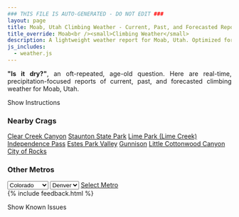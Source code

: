 ```yaml
---
### THIS FILE IS AUTO-GENERATED - DO NOT EDIT ###
layout: page
title: Moab, Utah Climbing Weather - Current, Past, and Forecasted Report
title_override: Moab<br /><small>Climbing Weather</small>
description: A lightweight weather report for Moab, Utah. Optimized for slow internet connections.
js_includes:
  - weather.js
---
```


<section class="measure center lh-copy f5-ns f6 ph2 mv4" style="text-align: justify;">
<strong>"Is it dry?"</strong>, an oft-repeated, age-old question. Here are real-time,
precipitation-focused reports of current, past, and forecasted climbing weather for Moab, Utah.
</section>

<p id="settings-toggle" class="mw5 b center tc hover-light-red black-70 pointer">Show Instructions</p>
<section id="settings" class="overflow-hidden" style="display:none;">
    <div class="mv2 ph2 center">
        <div class="fn f6 tc pv2">
            <p class="measure lh-copy center"><strong>Show/hide hourly forecasts</strong> by clicking the desired day.</p>
            <hr class="mw5 p0 mv2 o-60 b0 bt b--light-red light-red bg-light-red">
            <p class="measure lh-copy center"><strong>Current and Past conditions</strong> are measured by the nearest weather station. <strong>Forecast conditions</strong> are calculated and polled separately.</p>
            <hr class="mw5 p0 mv2 o-60 b0 bt b--light-red light-red bg-light-red">
            <p class="measure lh-copy center"><strong>Having issues?</strong> Try <a id="clear-cache" class="no-underline relative fancy-link light-red hover-light-red" href="#">clearing the local cache</a>.</p>
            <hr class="mw5 p0 mv2 o-60 b0 bt b--light-red light-red bg-light-red">
            <p class="measure lh-copy center">Weather data sourced from <a class="no-underline fancy-link relative light-red" target="_blank" href="https://www.weather.gov/documentation/services-web-api">weather.gov</a>.</p>
        </div>
    </div>
</section>
<section id="weather" data-crag="moab-utah" class="mv4-ns mv3 ph2 center"></section>
<section id="nearby" class="tc lh-copy">
  <h3>Nearby Crags</h3>
<a class="nowrap no-underline fancy-link relative light-red mh3" href="/crags/clear-creek-canyon-colorado-weather.html">Clear Creek Canyon</a>
<a class="nowrap no-underline fancy-link relative light-red mh3" href="/crags/staunton-state-park-colorado-weather.html">Staunton State Park</a>
<a class="nowrap no-underline fancy-link relative light-red mh3" href="/crags/lime-park-lime-creek-colorado-weather.html">Lime Park (Lime Creek)</a>
<a class="nowrap no-underline fancy-link relative light-red mh3" href="/crags/independence-pass-colorado-weather.html">Independence Pass</a>
<a class="nowrap no-underline fancy-link relative light-red mh3" href="/crags/estes-park-valley-colorado-weather.html">Estes Park Valley</a>
<a class="nowrap no-underline fancy-link relative light-red mh3" href="/crags/gunnison-colorado-weather.html">Gunnison</a>
<a class="nowrap no-underline fancy-link relative light-red mh3" href="/crags/little-cottonwood-canyon-utah-weather.html">Little Cottonwood Canyon</a>
<a class="nowrap no-underline fancy-link relative light-red mh3" href="/crags/city-of-rocks-idaho-weather.html">City of Rocks</a>
</section>
<section id="nearby" class="tc lh-copy">
  <h3>Other Metros</h3>
  <select class="ma1 bg-near-white pa2" id="stateSel">
    <option value="Texas">Texas</option>
    <option value="Washington">Washington</option>
    <option value="Colorado" selected>Colorado</option>
    <option value="Tennessee">Tennessee</option>
    <option value="Utah">Utah</option>
    <option value="California">California</option>
  </select>
  <select class="ma1 bg-near-white pa2" id="citySel">
    <option value="Denver" selected>Denver</option>
  </select>
  <a id="selectMetro" class="f6 link dim ph3 pv2 ma1 dib white bg-light-red" href="/crags/denver-colorado-weather.html">Select Metro</a>
  <script>
    var states = [];
    states["Texas"] = "Austin"
    states["Washington"] = "Seattle"
    states["Colorado"] = "Denver"
    states["Tennessee"] = "Nashville"
    states["Utah"] = "Salt Lake City"
    states["California"] = "San Francisco|Los Angeles"
  </script>
</section>
{% include feedback.html %}
<p id="issues-toggle" class="mw5 b center tc hover-light-red black-70 pointer">Show Known Issues</p>
<section id="issues" class="overflow-hidden tc f6">
</section>

<script>
  var weekly_GJT_60_82 = {"updated":"2023-01-20T08:23:46+00:00","units":"us","forecastGenerator":"BaselineForecastGenerator","generatedAt":"2023-01-20T08:34:55+00:00","updateTime":"2023-01-20T08:23:46+00:00","validTimes":"2023-01-20T02:00:00+00:00/P7DT23H","elevation":{"unitCode":"wmoUnit:m","value":1560.8808},"periods":[{"number":1,"name":"Overnight","startTime":"2023-01-20T01:00:00-07:00","endTime":"2023-01-20T06:00:00-07:00","isDaytime":false,"temperature":20,"temperatureUnit":"F","temperatureTrend":null,"windSpeed":"5 mph","windDirection":"ENE","icon":"https://api.weather.gov/icons/land/night/snow,40?size=medium","shortForecast":"Scattered Snow Showers","detailedForecast":"Scattered snow showers. Cloudy, with a low around 20. East northeast wind around 5 mph. Chance of precipitation is 40%. New snow accumulation of less than half an inch possible."},{"number":2,"name":"Friday","startTime":"2023-01-20T06:00:00-07:00","endTime":"2023-01-20T18:00:00-07:00","isDaytime":true,"temperature":32,"temperatureUnit":"F","temperatureTrend":null,"windSpeed":"5 to 10 mph","windDirection":"SE","icon":"https://api.weather.gov/icons/land/day/snow,40/snow,20?size=medium","shortForecast":"Scattered Snow Showers","detailedForecast":"Scattered snow showers before 5pm. Mostly cloudy, with a high near 32. Southeast wind 5 to 10 mph. Chance of precipitation is 40%. New snow accumulation of less than half an inch possible."},{"number":3,"name":"Friday Night","startTime":"2023-01-20T18:00:00-07:00","endTime":"2023-01-21T06:00:00-07:00","isDaytime":false,"temperature":17,"temperatureUnit":"F","temperatureTrend":null,"windSpeed":"5 to 10 mph","windDirection":"NE","icon":"https://api.weather.gov/icons/land/night/sct?size=medium","shortForecast":"Partly Cloudy","detailedForecast":"Partly cloudy, with a low around 17. Northeast wind 5 to 10 mph."},{"number":4,"name":"Saturday","startTime":"2023-01-21T06:00:00-07:00","endTime":"2023-01-21T18:00:00-07:00","isDaytime":true,"temperature":30,"temperatureUnit":"F","temperatureTrend":null,"windSpeed":"5 to 10 mph","windDirection":"N","icon":"https://api.weather.gov/icons/land/day/few?size=medium","shortForecast":"Sunny","detailedForecast":"Sunny, with a high near 30. North wind 5 to 10 mph."},{"number":5,"name":"Saturday Night","startTime":"2023-01-21T18:00:00-07:00","endTime":"2023-01-22T06:00:00-07:00","isDaytime":false,"temperature":17,"temperatureUnit":"F","temperatureTrend":null,"windSpeed":"5 mph","windDirection":"ESE","icon":"https://api.weather.gov/icons/land/night/few?size=medium","shortForecast":"Mostly Clear","detailedForecast":"Mostly clear, with a low around 17. East southeast wind around 5 mph."},{"number":6,"name":"Sunday","startTime":"2023-01-22T06:00:00-07:00","endTime":"2023-01-22T18:00:00-07:00","isDaytime":true,"temperature":30,"temperatureUnit":"F","temperatureTrend":null,"windSpeed":"5 mph","windDirection":"SW","icon":"https://api.weather.gov/icons/land/day/bkn/snow,20?size=medium","shortForecast":"Partly Sunny then Slight Chance Snow Showers","detailedForecast":"A slight chance of snow showers after 5pm. Partly sunny, with a high near 30. Chance of precipitation is 20%. New snow accumulation of less than half an inch possible."},{"number":7,"name":"Sunday Night","startTime":"2023-01-22T18:00:00-07:00","endTime":"2023-01-23T06:00:00-07:00","isDaytime":false,"temperature":16,"temperatureUnit":"F","temperatureTrend":null,"windSpeed":"5 to 10 mph","windDirection":"NW","icon":"https://api.weather.gov/icons/land/night/snow,20/bkn?size=medium","shortForecast":"Slight Chance Snow Showers then Mostly Cloudy","detailedForecast":"A slight chance of snow showers before 11pm. Mostly cloudy, with a low around 16. Chance of precipitation is 20%. New snow accumulation of less than one inch possible."},{"number":8,"name":"Monday","startTime":"2023-01-23T06:00:00-07:00","endTime":"2023-01-23T18:00:00-07:00","isDaytime":true,"temperature":28,"temperatureUnit":"F","temperatureTrend":null,"windSpeed":"10 to 15 mph","windDirection":"NNE","icon":"https://api.weather.gov/icons/land/day/bkn?size=medium","shortForecast":"Partly Sunny","detailedForecast":"Partly sunny, with a high near 28."},{"number":9,"name":"Monday Night","startTime":"2023-01-23T18:00:00-07:00","endTime":"2023-01-24T06:00:00-07:00","isDaytime":false,"temperature":12,"temperatureUnit":"F","temperatureTrend":null,"windSpeed":"5 to 10 mph","windDirection":"ENE","icon":"https://api.weather.gov/icons/land/night/few?size=medium","shortForecast":"Mostly Clear","detailedForecast":"Mostly clear, with a low around 12."},{"number":10,"name":"Tuesday","startTime":"2023-01-24T06:00:00-07:00","endTime":"2023-01-24T18:00:00-07:00","isDaytime":true,"temperature":26,"temperatureUnit":"F","temperatureTrend":null,"windSpeed":"5 mph","windDirection":"WNW","icon":"https://api.weather.gov/icons/land/day/sct?size=medium","shortForecast":"Mostly Sunny","detailedForecast":"Mostly sunny, with a high near 26."},{"number":11,"name":"Tuesday Night","startTime":"2023-01-24T18:00:00-07:00","endTime":"2023-01-25T06:00:00-07:00","isDaytime":false,"temperature":14,"temperatureUnit":"F","temperatureTrend":null,"windSpeed":"5 mph","windDirection":"E","icon":"https://api.weather.gov/icons/land/night/sct?size=medium","shortForecast":"Partly Cloudy","detailedForecast":"Partly cloudy, with a low around 14."},{"number":12,"name":"Wednesday","startTime":"2023-01-25T06:00:00-07:00","endTime":"2023-01-25T18:00:00-07:00","isDaytime":true,"temperature":27,"temperatureUnit":"F","temperatureTrend":null,"windSpeed":"5 mph","windDirection":"N","icon":"https://api.weather.gov/icons/land/day/sct?size=medium","shortForecast":"Mostly Sunny","detailedForecast":"Mostly sunny, with a high near 27."},{"number":13,"name":"Wednesday Night","startTime":"2023-01-25T18:00:00-07:00","endTime":"2023-01-26T06:00:00-07:00","isDaytime":false,"temperature":14,"temperatureUnit":"F","temperatureTrend":null,"windSpeed":"5 mph","windDirection":"ENE","icon":"https://api.weather.gov/icons/land/night/sct?size=medium","shortForecast":"Partly Cloudy","detailedForecast":"Partly cloudy, with a low around 14."},{"number":14,"name":"Thursday","startTime":"2023-01-26T06:00:00-07:00","endTime":"2023-01-26T18:00:00-07:00","isDaytime":true,"temperature":28,"temperatureUnit":"F","temperatureTrend":null,"windSpeed":"5 mph","windDirection":"N","icon":"https://api.weather.gov/icons/land/day/few?size=medium","shortForecast":"Sunny","detailedForecast":"Sunny, with a high near 28."}]}
  var hourly_GJT_60_82 = {"@context":["https://geojson.org/geojson-ld/geojson-context.jsonld",{"@version":"1.1","wx":"https://api.weather.gov/ontology#","geo":"http://www.opengis.net/ont/geosparql#","unit":"http://codes.wmo.int/common/unit/","@vocab":"https://api.weather.gov/ontology#"}],"type":"Feature","geometry":{"type":"Polygon","coordinates":[[[-109.4804235,38.5800787],[-109.4774012,38.5580367],[-109.4492348,38.560395400000004],[-109.4522513,38.582437600000006],[-109.4804235,38.5800787]]]},"properties":{"updated":"2023-01-20T08:23:46+00:00","units":"us","forecastGenerator":"HourlyForecastGenerator","generatedAt":"2023-01-20T08:34:56+00:00","updateTime":"2023-01-20T08:23:46+00:00","validTimes":"2023-01-20T02:00:00+00:00/P7DT23H","elevation":{"unitCode":"wmoUnit:m","value":1560.8808},"periods":[{"number":1,"name":"","startTime":"2023-01-20T01:00:00-07:00","endTime":"2023-01-20T02:00:00-07:00","isDaytime":false,"temperature":21,"temperatureUnit":"F","temperatureTrend":null,"windSpeed":"5 mph","windDirection":"ENE","icon":"https://api.weather.gov/icons/land/night/snow,20?size=small","shortForecast":"Isolated Snow Showers","detailedForecast":""},{"number":2,"name":"","startTime":"2023-01-20T02:00:00-07:00","endTime":"2023-01-20T03:00:00-07:00","isDaytime":false,"temperature":22,"temperatureUnit":"F","temperatureTrend":null,"windSpeed":"5 mph","windDirection":"E","icon":"https://api.weather.gov/icons/land/night/snow,20?size=small","shortForecast":"Isolated Snow Showers","detailedForecast":""},{"number":3,"name":"","startTime":"2023-01-20T03:00:00-07:00","endTime":"2023-01-20T04:00:00-07:00","isDaytime":false,"temperature":23,"temperatureUnit":"F","temperatureTrend":null,"windSpeed":"5 mph","windDirection":"E","icon":"https://api.weather.gov/icons/land/night/snow,30?size=small","shortForecast":"Scattered Snow Showers","detailedForecast":""},{"number":4,"name":"","startTime":"2023-01-20T04:00:00-07:00","endTime":"2023-01-20T05:00:00-07:00","isDaytime":false,"temperature":23,"temperatureUnit":"F","temperatureTrend":null,"windSpeed":"5 mph","windDirection":"ENE","icon":"https://api.weather.gov/icons/land/night/snow,30?size=small","shortForecast":"Scattered Snow Showers","detailedForecast":""},{"number":5,"name":"","startTime":"2023-01-20T05:00:00-07:00","endTime":"2023-01-20T06:00:00-07:00","isDaytime":false,"temperature":22,"temperatureUnit":"F","temperatureTrend":null,"windSpeed":"5 mph","windDirection":"ENE","icon":"https://api.weather.gov/icons/land/night/snow,40?size=small","shortForecast":"Scattered Snow Showers","detailedForecast":""},{"number":6,"name":"","startTime":"2023-01-20T06:00:00-07:00","endTime":"2023-01-20T07:00:00-07:00","isDaytime":true,"temperature":22,"temperatureUnit":"F","temperatureTrend":null,"windSpeed":"5 mph","windDirection":"ENE","icon":"https://api.weather.gov/icons/land/day/snow,40?size=small","shortForecast":"Scattered Snow Showers","detailedForecast":""},{"number":7,"name":"","startTime":"2023-01-20T07:00:00-07:00","endTime":"2023-01-20T08:00:00-07:00","isDaytime":true,"temperature":22,"temperatureUnit":"F","temperatureTrend":null,"windSpeed":"5 mph","windDirection":"ENE","icon":"https://api.weather.gov/icons/land/day/snow,40?size=small","shortForecast":"Scattered Snow Showers","detailedForecast":""},{"number":8,"name":"","startTime":"2023-01-20T08:00:00-07:00","endTime":"2023-01-20T09:00:00-07:00","isDaytime":true,"temperature":22,"temperatureUnit":"F","temperatureTrend":null,"windSpeed":"10 mph","windDirection":"NE","icon":"https://api.weather.gov/icons/land/day/snow?size=small","shortForecast":"Scattered Snow Showers","detailedForecast":""},{"number":9,"name":"","startTime":"2023-01-20T09:00:00-07:00","endTime":"2023-01-20T10:00:00-07:00","isDaytime":true,"temperature":24,"temperatureUnit":"F","temperatureTrend":null,"windSpeed":"10 mph","windDirection":"E","icon":"https://api.weather.gov/icons/land/day/snow?size=small","shortForecast":"Scattered Snow Showers","detailedForecast":""},{"number":10,"name":"","startTime":"2023-01-20T10:00:00-07:00","endTime":"2023-01-20T11:00:00-07:00","isDaytime":true,"temperature":25,"temperatureUnit":"F","temperatureTrend":null,"windSpeed":"5 mph","windDirection":"SE","icon":"https://api.weather.gov/icons/land/day/snow?size=small","shortForecast":"Isolated Snow Showers","detailedForecast":""},{"number":11,"name":"","startTime":"2023-01-20T11:00:00-07:00","endTime":"2023-01-20T12:00:00-07:00","isDaytime":true,"temperature":27,"temperatureUnit":"F","temperatureTrend":null,"windSpeed":"5 mph","windDirection":"S","icon":"https://api.weather.gov/icons/land/day/snow?size=small","shortForecast":"Isolated Snow Showers","detailedForecast":""},{"number":12,"name":"","startTime":"2023-01-20T12:00:00-07:00","endTime":"2023-01-20T13:00:00-07:00","isDaytime":true,"temperature":27,"temperatureUnit":"F","temperatureTrend":null,"windSpeed":"10 mph","windDirection":"S","icon":"https://api.weather.gov/icons/land/day/snow?size=small","shortForecast":"Isolated Snow Showers","detailedForecast":""},{"number":13,"name":"","startTime":"2023-01-20T13:00:00-07:00","endTime":"2023-01-20T14:00:00-07:00","isDaytime":true,"temperature":29,"temperatureUnit":"F","temperatureTrend":null,"windSpeed":"10 mph","windDirection":"SSE","icon":"https://api.weather.gov/icons/land/day/snow?size=small","shortForecast":"Isolated Snow Showers","detailedForecast":""},{"number":14,"name":"","startTime":"2023-01-20T14:00:00-07:00","endTime":"2023-01-20T15:00:00-07:00","isDaytime":true,"temperature":31,"temperatureUnit":"F","temperatureTrend":null,"windSpeed":"10 mph","windDirection":"SSE","icon":"https://api.weather.gov/icons/land/day/snow?size=small","shortForecast":"Isolated Snow Showers","detailedForecast":""},{"number":15,"name":"","startTime":"2023-01-20T15:00:00-07:00","endTime":"2023-01-20T16:00:00-07:00","isDaytime":true,"temperature":32,"temperatureUnit":"F","temperatureTrend":null,"windSpeed":"10 mph","windDirection":"S","icon":"https://api.weather.gov/icons/land/day/snow?size=small","shortForecast":"Isolated Snow Showers","detailedForecast":""},{"number":16,"name":"","startTime":"2023-01-20T16:00:00-07:00","endTime":"2023-01-20T17:00:00-07:00","isDaytime":true,"temperature":32,"temperatureUnit":"F","temperatureTrend":null,"windSpeed":"10 mph","windDirection":"S","icon":"https://api.weather.gov/icons/land/day/snow?size=small","shortForecast":"Isolated Snow Showers","detailedForecast":""},{"number":17,"name":"","startTime":"2023-01-20T17:00:00-07:00","endTime":"2023-01-20T18:00:00-07:00","isDaytime":true,"temperature":30,"temperatureUnit":"F","temperatureTrend":null,"windSpeed":"10 mph","windDirection":"ESE","icon":"https://api.weather.gov/icons/land/day/bkn?size=small","shortForecast":"Partly Sunny","detailedForecast":""},{"number":18,"name":"","startTime":"2023-01-20T18:00:00-07:00","endTime":"2023-01-20T19:00:00-07:00","isDaytime":false,"temperature":28,"temperatureUnit":"F","temperatureTrend":null,"windSpeed":"10 mph","windDirection":"ESE","icon":"https://api.weather.gov/icons/land/night/bkn?size=small","shortForecast":"Mostly Cloudy","detailedForecast":""},{"number":19,"name":"","startTime":"2023-01-20T19:00:00-07:00","endTime":"2023-01-20T20:00:00-07:00","isDaytime":false,"temperature":27,"temperatureUnit":"F","temperatureTrend":null,"windSpeed":"10 mph","windDirection":"ENE","icon":"https://api.weather.gov/icons/land/night/bkn?size=small","shortForecast":"Mostly Cloudy","detailedForecast":""},{"number":20,"name":"","startTime":"2023-01-20T20:00:00-07:00","endTime":"2023-01-20T21:00:00-07:00","isDaytime":false,"temperature":26,"temperatureUnit":"F","temperatureTrend":null,"windSpeed":"10 mph","windDirection":"NE","icon":"https://api.weather.gov/icons/land/night/bkn?size=small","shortForecast":"Mostly Cloudy","detailedForecast":""},{"number":21,"name":"","startTime":"2023-01-20T21:00:00-07:00","endTime":"2023-01-20T22:00:00-07:00","isDaytime":false,"temperature":24,"temperatureUnit":"F","temperatureTrend":null,"windSpeed":"10 mph","windDirection":"NE","icon":"https://api.weather.gov/icons/land/night/bkn?size=small","shortForecast":"Mostly Cloudy","detailedForecast":""},{"number":22,"name":"","startTime":"2023-01-20T22:00:00-07:00","endTime":"2023-01-20T23:00:00-07:00","isDaytime":false,"temperature":23,"temperatureUnit":"F","temperatureTrend":null,"windSpeed":"5 mph","windDirection":"NE","icon":"https://api.weather.gov/icons/land/night/bkn?size=small","shortForecast":"Mostly Cloudy","detailedForecast":""},{"number":23,"name":"","startTime":"2023-01-20T23:00:00-07:00","endTime":"2023-01-21T00:00:00-07:00","isDaytime":false,"temperature":23,"temperatureUnit":"F","temperatureTrend":null,"windSpeed":"5 mph","windDirection":"NNE","icon":"https://api.weather.gov/icons/land/night/sct?size=small","shortForecast":"Partly Cloudy","detailedForecast":""},{"number":24,"name":"","startTime":"2023-01-21T00:00:00-07:00","endTime":"2023-01-21T01:00:00-07:00","isDaytime":false,"temperature":22,"temperatureUnit":"F","temperatureTrend":null,"windSpeed":"5 mph","windDirection":"NNE","icon":"https://api.weather.gov/icons/land/night/sct?size=small","shortForecast":"Partly Cloudy","detailedForecast":""},{"number":25,"name":"","startTime":"2023-01-21T01:00:00-07:00","endTime":"2023-01-21T02:00:00-07:00","isDaytime":false,"temperature":22,"temperatureUnit":"F","temperatureTrend":null,"windSpeed":"5 mph","windDirection":"NE","icon":"https://api.weather.gov/icons/land/night/sct?size=small","shortForecast":"Partly Cloudy","detailedForecast":""},{"number":26,"name":"","startTime":"2023-01-21T02:00:00-07:00","endTime":"2023-01-21T03:00:00-07:00","isDaytime":false,"temperature":21,"temperatureUnit":"F","temperatureTrend":null,"windSpeed":"5 mph","windDirection":"NNE","icon":"https://api.weather.gov/icons/land/night/sct?size=small","shortForecast":"Partly Cloudy","detailedForecast":""},{"number":27,"name":"","startTime":"2023-01-21T03:00:00-07:00","endTime":"2023-01-21T04:00:00-07:00","isDaytime":false,"temperature":21,"temperatureUnit":"F","temperatureTrend":null,"windSpeed":"5 mph","windDirection":"NE","icon":"https://api.weather.gov/icons/land/night/few?size=small","shortForecast":"Mostly Clear","detailedForecast":""},{"number":28,"name":"","startTime":"2023-01-21T04:00:00-07:00","endTime":"2023-01-21T05:00:00-07:00","isDaytime":false,"temperature":19,"temperatureUnit":"F","temperatureTrend":null,"windSpeed":"5 mph","windDirection":"ESE","icon":"https://api.weather.gov/icons/land/night/few?size=small","shortForecast":"Mostly Clear","detailedForecast":""},{"number":29,"name":"","startTime":"2023-01-21T05:00:00-07:00","endTime":"2023-01-21T06:00:00-07:00","isDaytime":false,"temperature":18,"temperatureUnit":"F","temperatureTrend":null,"windSpeed":"5 mph","windDirection":"NE","icon":"https://api.weather.gov/icons/land/night/few?size=small","shortForecast":"Mostly Clear","detailedForecast":""},{"number":30,"name":"","startTime":"2023-01-21T06:00:00-07:00","endTime":"2023-01-21T07:00:00-07:00","isDaytime":true,"temperature":18,"temperatureUnit":"F","temperatureTrend":null,"windSpeed":"10 mph","windDirection":"NE","icon":"https://api.weather.gov/icons/land/day/few?size=small","shortForecast":"Sunny","detailedForecast":""},{"number":31,"name":"","startTime":"2023-01-21T07:00:00-07:00","endTime":"2023-01-21T08:00:00-07:00","isDaytime":true,"temperature":18,"temperatureUnit":"F","temperatureTrend":null,"windSpeed":"5 mph","windDirection":"ENE","icon":"https://api.weather.gov/icons/land/day/few?size=small","shortForecast":"Sunny","detailedForecast":""},{"number":32,"name":"","startTime":"2023-01-21T08:00:00-07:00","endTime":"2023-01-21T09:00:00-07:00","isDaytime":true,"temperature":17,"temperatureUnit":"F","temperatureTrend":null,"windSpeed":"5 mph","windDirection":"ENE","icon":"https://api.weather.gov/icons/land/day/sct?size=small","shortForecast":"Mostly Sunny","detailedForecast":""},{"number":33,"name":"","startTime":"2023-01-21T09:00:00-07:00","endTime":"2023-01-21T10:00:00-07:00","isDaytime":true,"temperature":21,"temperatureUnit":"F","temperatureTrend":null,"windSpeed":"5 mph","windDirection":"NE","icon":"https://api.weather.gov/icons/land/day/few?size=small","shortForecast":"Sunny","detailedForecast":""},{"number":34,"name":"","startTime":"2023-01-21T10:00:00-07:00","endTime":"2023-01-21T11:00:00-07:00","isDaytime":true,"temperature":24,"temperatureUnit":"F","temperatureTrend":null,"windSpeed":"10 mph","windDirection":"N","icon":"https://api.weather.gov/icons/land/day/few?size=small","shortForecast":"Sunny","detailedForecast":""},{"number":35,"name":"","startTime":"2023-01-21T11:00:00-07:00","endTime":"2023-01-21T12:00:00-07:00","isDaytime":true,"temperature":25,"temperatureUnit":"F","temperatureTrend":null,"windSpeed":"10 mph","windDirection":"W","icon":"https://api.weather.gov/icons/land/day/few?size=small","shortForecast":"Sunny","detailedForecast":""},{"number":36,"name":"","startTime":"2023-01-21T12:00:00-07:00","endTime":"2023-01-21T13:00:00-07:00","isDaytime":true,"temperature":26,"temperatureUnit":"F","temperatureTrend":null,"windSpeed":"10 mph","windDirection":"W","icon":"https://api.weather.gov/icons/land/day/few?size=small","shortForecast":"Sunny","detailedForecast":""},{"number":37,"name":"","startTime":"2023-01-21T13:00:00-07:00","endTime":"2023-01-21T14:00:00-07:00","isDaytime":true,"temperature":28,"temperatureUnit":"F","temperatureTrend":null,"windSpeed":"10 mph","windDirection":"W","icon":"https://api.weather.gov/icons/land/day/few?size=small","shortForecast":"Sunny","detailedForecast":""},{"number":38,"name":"","startTime":"2023-01-21T14:00:00-07:00","endTime":"2023-01-21T15:00:00-07:00","isDaytime":true,"temperature":30,"temperatureUnit":"F","temperatureTrend":null,"windSpeed":"10 mph","windDirection":"W","icon":"https://api.weather.gov/icons/land/day/few?size=small","shortForecast":"Sunny","detailedForecast":""},{"number":39,"name":"","startTime":"2023-01-21T15:00:00-07:00","endTime":"2023-01-21T16:00:00-07:00","isDaytime":true,"temperature":30,"temperatureUnit":"F","temperatureTrend":null,"windSpeed":"10 mph","windDirection":"W","icon":"https://api.weather.gov/icons/land/day/few?size=small","shortForecast":"Sunny","detailedForecast":""},{"number":40,"name":"","startTime":"2023-01-21T16:00:00-07:00","endTime":"2023-01-21T17:00:00-07:00","isDaytime":true,"temperature":29,"temperatureUnit":"F","temperatureTrend":null,"windSpeed":"10 mph","windDirection":"W","icon":"https://api.weather.gov/icons/land/day/few?size=small","shortForecast":"Sunny","detailedForecast":""},{"number":41,"name":"","startTime":"2023-01-21T17:00:00-07:00","endTime":"2023-01-21T18:00:00-07:00","isDaytime":true,"temperature":27,"temperatureUnit":"F","temperatureTrend":null,"windSpeed":"5 mph","windDirection":"W","icon":"https://api.weather.gov/icons/land/day/few?size=small","shortForecast":"Sunny","detailedForecast":""},{"number":42,"name":"","startTime":"2023-01-21T18:00:00-07:00","endTime":"2023-01-21T19:00:00-07:00","isDaytime":false,"temperature":26,"temperatureUnit":"F","temperatureTrend":null,"windSpeed":"5 mph","windDirection":"N","icon":"https://api.weather.gov/icons/land/night/few?size=small","shortForecast":"Mostly Clear","detailedForecast":""},{"number":43,"name":"","startTime":"2023-01-21T19:00:00-07:00","endTime":"2023-01-21T20:00:00-07:00","isDaytime":false,"temperature":25,"temperatureUnit":"F","temperatureTrend":null,"windSpeed":"5 mph","windDirection":"E","icon":"https://api.weather.gov/icons/land/night/few?size=small","shortForecast":"Mostly Clear","detailedForecast":""},{"number":44,"name":"","startTime":"2023-01-21T20:00:00-07:00","endTime":"2023-01-21T21:00:00-07:00","isDaytime":false,"temperature":23,"temperatureUnit":"F","temperatureTrend":null,"windSpeed":"5 mph","windDirection":"SE","icon":"https://api.weather.gov/icons/land/night/few?size=small","shortForecast":"Mostly Clear","detailedForecast":""},{"number":45,"name":"","startTime":"2023-01-21T21:00:00-07:00","endTime":"2023-01-21T22:00:00-07:00","isDaytime":false,"temperature":22,"temperatureUnit":"F","temperatureTrend":null,"windSpeed":"5 mph","windDirection":"SE","icon":"https://api.weather.gov/icons/land/night/few?size=small","shortForecast":"Mostly Clear","detailedForecast":""},{"number":46,"name":"","startTime":"2023-01-21T22:00:00-07:00","endTime":"2023-01-21T23:00:00-07:00","isDaytime":false,"temperature":22,"temperatureUnit":"F","temperatureTrend":null,"windSpeed":"5 mph","windDirection":"SE","icon":"https://api.weather.gov/icons/land/night/skc?size=small","shortForecast":"Clear","detailedForecast":""},{"number":47,"name":"","startTime":"2023-01-21T23:00:00-07:00","endTime":"2023-01-22T00:00:00-07:00","isDaytime":false,"temperature":21,"temperatureUnit":"F","temperatureTrend":null,"windSpeed":"5 mph","windDirection":"SE","icon":"https://api.weather.gov/icons/land/night/skc?size=small","shortForecast":"Clear","detailedForecast":""},{"number":48,"name":"","startTime":"2023-01-22T00:00:00-07:00","endTime":"2023-01-22T01:00:00-07:00","isDaytime":false,"temperature":21,"temperatureUnit":"F","temperatureTrend":null,"windSpeed":"5 mph","windDirection":"SE","icon":"https://api.weather.gov/icons/land/night/few?size=small","shortForecast":"Mostly Clear","detailedForecast":""},{"number":49,"name":"","startTime":"2023-01-22T01:00:00-07:00","endTime":"2023-01-22T02:00:00-07:00","isDaytime":false,"temperature":20,"temperatureUnit":"F","temperatureTrend":null,"windSpeed":"5 mph","windDirection":"SE","icon":"https://api.weather.gov/icons/land/night/few?size=small","shortForecast":"Mostly Clear","detailedForecast":""},{"number":50,"name":"","startTime":"2023-01-22T02:00:00-07:00","endTime":"2023-01-22T03:00:00-07:00","isDaytime":false,"temperature":20,"temperatureUnit":"F","temperatureTrend":null,"windSpeed":"5 mph","windDirection":"SE","icon":"https://api.weather.gov/icons/land/night/few?size=small","shortForecast":"Mostly Clear","detailedForecast":""},{"number":51,"name":"","startTime":"2023-01-22T03:00:00-07:00","endTime":"2023-01-22T04:00:00-07:00","isDaytime":false,"temperature":20,"temperatureUnit":"F","temperatureTrend":null,"windSpeed":"5 mph","windDirection":"SE","icon":"https://api.weather.gov/icons/land/night/few?size=small","shortForecast":"Mostly Clear","detailedForecast":""},{"number":52,"name":"","startTime":"2023-01-22T04:00:00-07:00","endTime":"2023-01-22T05:00:00-07:00","isDaytime":false,"temperature":19,"temperatureUnit":"F","temperatureTrend":null,"windSpeed":"5 mph","windDirection":"SE","icon":"https://api.weather.gov/icons/land/night/sct?size=small","shortForecast":"Partly Cloudy","detailedForecast":""},{"number":53,"name":"","startTime":"2023-01-22T05:00:00-07:00","endTime":"2023-01-22T06:00:00-07:00","isDaytime":false,"temperature":19,"temperatureUnit":"F","temperatureTrend":null,"windSpeed":"5 mph","windDirection":"SE","icon":"https://api.weather.gov/icons/land/night/sct?size=small","shortForecast":"Partly Cloudy","detailedForecast":""},{"number":54,"name":"","startTime":"2023-01-22T06:00:00-07:00","endTime":"2023-01-22T07:00:00-07:00","isDaytime":true,"temperature":18,"temperatureUnit":"F","temperatureTrend":null,"windSpeed":"5 mph","windDirection":"SE","icon":"https://api.weather.gov/icons/land/day/sct?size=small","shortForecast":"Mostly Sunny","detailedForecast":""},{"number":55,"name":"","startTime":"2023-01-22T07:00:00-07:00","endTime":"2023-01-22T08:00:00-07:00","isDaytime":true,"temperature":17,"temperatureUnit":"F","temperatureTrend":null,"windSpeed":"5 mph","windDirection":"SE","icon":"https://api.weather.gov/icons/land/day/bkn?size=small","shortForecast":"Partly Sunny","detailedForecast":""},{"number":56,"name":"","startTime":"2023-01-22T08:00:00-07:00","endTime":"2023-01-22T09:00:00-07:00","isDaytime":true,"temperature":18,"temperatureUnit":"F","temperatureTrend":null,"windSpeed":"5 mph","windDirection":"SE","icon":"https://api.weather.gov/icons/land/day/bkn?size=small","shortForecast":"Mostly Cloudy","detailedForecast":""},{"number":57,"name":"","startTime":"2023-01-22T09:00:00-07:00","endTime":"2023-01-22T10:00:00-07:00","isDaytime":true,"temperature":19,"temperatureUnit":"F","temperatureTrend":null,"windSpeed":"5 mph","windDirection":"S","icon":"https://api.weather.gov/icons/land/day/bkn?size=small","shortForecast":"Partly Sunny","detailedForecast":""},{"number":58,"name":"","startTime":"2023-01-22T10:00:00-07:00","endTime":"2023-01-22T11:00:00-07:00","isDaytime":true,"temperature":22,"temperatureUnit":"F","temperatureTrend":null,"windSpeed":"5 mph","windDirection":"SW","icon":"https://api.weather.gov/icons/land/day/bkn?size=small","shortForecast":"Partly Sunny","detailedForecast":""},{"number":59,"name":"","startTime":"2023-01-22T11:00:00-07:00","endTime":"2023-01-22T12:00:00-07:00","isDaytime":true,"temperature":25,"temperatureUnit":"F","temperatureTrend":null,"windSpeed":"5 mph","windDirection":"WSW","icon":"https://api.weather.gov/icons/land/day/bkn?size=small","shortForecast":"Partly Sunny","detailedForecast":""},{"number":60,"name":"","startTime":"2023-01-22T12:00:00-07:00","endTime":"2023-01-22T13:00:00-07:00","isDaytime":true,"temperature":27,"temperatureUnit":"F","temperatureTrend":null,"windSpeed":"5 mph","windDirection":"WSW","icon":"https://api.weather.gov/icons/land/day/bkn?size=small","shortForecast":"Partly Sunny","detailedForecast":""},{"number":61,"name":"","startTime":"2023-01-22T13:00:00-07:00","endTime":"2023-01-22T14:00:00-07:00","isDaytime":true,"temperature":29,"temperatureUnit":"F","temperatureTrend":null,"windSpeed":"5 mph","windDirection":"WSW","icon":"https://api.weather.gov/icons/land/day/bkn?size=small","shortForecast":"Partly Sunny","detailedForecast":""},{"number":62,"name":"","startTime":"2023-01-22T14:00:00-07:00","endTime":"2023-01-22T15:00:00-07:00","isDaytime":true,"temperature":30,"temperatureUnit":"F","temperatureTrend":null,"windSpeed":"5 mph","windDirection":"WSW","icon":"https://api.weather.gov/icons/land/day/bkn?size=small","shortForecast":"Partly Sunny","detailedForecast":""},{"number":63,"name":"","startTime":"2023-01-22T15:00:00-07:00","endTime":"2023-01-22T16:00:00-07:00","isDaytime":true,"temperature":30,"temperatureUnit":"F","temperatureTrend":null,"windSpeed":"5 mph","windDirection":"W","icon":"https://api.weather.gov/icons/land/day/bkn?size=small","shortForecast":"Partly Sunny","detailedForecast":""},{"number":64,"name":"","startTime":"2023-01-22T16:00:00-07:00","endTime":"2023-01-22T17:00:00-07:00","isDaytime":true,"temperature":30,"temperatureUnit":"F","temperatureTrend":null,"windSpeed":"5 mph","windDirection":"W","icon":"https://api.weather.gov/icons/land/day/bkn?size=small","shortForecast":"Partly Sunny","detailedForecast":""},{"number":65,"name":"","startTime":"2023-01-22T17:00:00-07:00","endTime":"2023-01-22T18:00:00-07:00","isDaytime":true,"temperature":28,"temperatureUnit":"F","temperatureTrend":null,"windSpeed":"5 mph","windDirection":"W","icon":"https://api.weather.gov/icons/land/day/snow?size=small","shortForecast":"Slight Chance Snow Showers","detailedForecast":""},{"number":66,"name":"","startTime":"2023-01-22T18:00:00-07:00","endTime":"2023-01-22T19:00:00-07:00","isDaytime":false,"temperature":27,"temperatureUnit":"F","temperatureTrend":null,"windSpeed":"5 mph","windDirection":"WNW","icon":"https://api.weather.gov/icons/land/night/snow?size=small","shortForecast":"Slight Chance Snow Showers","detailedForecast":""},{"number":67,"name":"","startTime":"2023-01-22T19:00:00-07:00","endTime":"2023-01-22T20:00:00-07:00","isDaytime":false,"temperature":26,"temperatureUnit":"F","temperatureTrend":null,"windSpeed":"10 mph","windDirection":"WNW","icon":"https://api.weather.gov/icons/land/night/snow?size=small","shortForecast":"Slight Chance Snow Showers","detailedForecast":""},{"number":68,"name":"","startTime":"2023-01-22T20:00:00-07:00","endTime":"2023-01-22T21:00:00-07:00","isDaytime":false,"temperature":24,"temperatureUnit":"F","temperatureTrend":null,"windSpeed":"10 mph","windDirection":"WNW","icon":"https://api.weather.gov/icons/land/night/snow?size=small","shortForecast":"Slight Chance Snow Showers","detailedForecast":""},{"number":69,"name":"","startTime":"2023-01-22T21:00:00-07:00","endTime":"2023-01-22T22:00:00-07:00","isDaytime":false,"temperature":23,"temperatureUnit":"F","temperatureTrend":null,"windSpeed":"10 mph","windDirection":"NW","icon":"https://api.weather.gov/icons/land/night/snow?size=small","shortForecast":"Slight Chance Snow Showers","detailedForecast":""},{"number":70,"name":"","startTime":"2023-01-22T22:00:00-07:00","endTime":"2023-01-22T23:00:00-07:00","isDaytime":false,"temperature":22,"temperatureUnit":"F","temperatureTrend":null,"windSpeed":"10 mph","windDirection":"NW","icon":"https://api.weather.gov/icons/land/night/snow?size=small","shortForecast":"Slight Chance Snow Showers","detailedForecast":""},{"number":71,"name":"","startTime":"2023-01-22T23:00:00-07:00","endTime":"2023-01-23T00:00:00-07:00","isDaytime":false,"temperature":21,"temperatureUnit":"F","temperatureTrend":null,"windSpeed":"10 mph","windDirection":"NNW","icon":"https://api.weather.gov/icons/land/night/bkn?size=small","shortForecast":"Mostly Cloudy","detailedForecast":""},{"number":72,"name":"","startTime":"2023-01-23T00:00:00-07:00","endTime":"2023-01-23T01:00:00-07:00","isDaytime":false,"temperature":20,"temperatureUnit":"F","temperatureTrend":null,"windSpeed":"10 mph","windDirection":"NNW","icon":"https://api.weather.gov/icons/land/night/bkn?size=small","shortForecast":"Mostly Cloudy","detailedForecast":""},{"number":73,"name":"","startTime":"2023-01-23T01:00:00-07:00","endTime":"2023-01-23T02:00:00-07:00","isDaytime":false,"temperature":19,"temperatureUnit":"F","temperatureTrend":null,"windSpeed":"10 mph","windDirection":"N","icon":"https://api.weather.gov/icons/land/night/bkn?size=small","shortForecast":"Mostly Cloudy","detailedForecast":""},{"number":74,"name":"","startTime":"2023-01-23T02:00:00-07:00","endTime":"2023-01-23T03:00:00-07:00","isDaytime":false,"temperature":19,"temperatureUnit":"F","temperatureTrend":null,"windSpeed":"10 mph","windDirection":"N","icon":"https://api.weather.gov/icons/land/night/bkn?size=small","shortForecast":"Mostly Cloudy","detailedForecast":""},{"number":75,"name":"","startTime":"2023-01-23T03:00:00-07:00","endTime":"2023-01-23T04:00:00-07:00","isDaytime":false,"temperature":18,"temperatureUnit":"F","temperatureTrend":null,"windSpeed":"10 mph","windDirection":"N","icon":"https://api.weather.gov/icons/land/night/bkn?size=small","shortForecast":"Mostly Cloudy","detailedForecast":""},{"number":76,"name":"","startTime":"2023-01-23T04:00:00-07:00","endTime":"2023-01-23T05:00:00-07:00","isDaytime":false,"temperature":17,"temperatureUnit":"F","temperatureTrend":null,"windSpeed":"10 mph","windDirection":"N","icon":"https://api.weather.gov/icons/land/night/bkn?size=small","shortForecast":"Mostly Cloudy","detailedForecast":""},{"number":77,"name":"","startTime":"2023-01-23T05:00:00-07:00","endTime":"2023-01-23T06:00:00-07:00","isDaytime":false,"temperature":16,"temperatureUnit":"F","temperatureTrend":null,"windSpeed":"10 mph","windDirection":"N","icon":"https://api.weather.gov/icons/land/night/bkn?size=small","shortForecast":"Mostly Cloudy","detailedForecast":""},{"number":78,"name":"","startTime":"2023-01-23T06:00:00-07:00","endTime":"2023-01-23T07:00:00-07:00","isDaytime":true,"temperature":16,"temperatureUnit":"F","temperatureTrend":null,"windSpeed":"10 mph","windDirection":"N","icon":"https://api.weather.gov/icons/land/day/bkn?size=small","shortForecast":"Mostly Cloudy","detailedForecast":""},{"number":79,"name":"","startTime":"2023-01-23T07:00:00-07:00","endTime":"2023-01-23T08:00:00-07:00","isDaytime":true,"temperature":16,"temperatureUnit":"F","temperatureTrend":null,"windSpeed":"10 mph","windDirection":"NNE","icon":"https://api.weather.gov/icons/land/day/bkn?size=small","shortForecast":"Partly Sunny","detailedForecast":""},{"number":80,"name":"","startTime":"2023-01-23T08:00:00-07:00","endTime":"2023-01-23T09:00:00-07:00","isDaytime":true,"temperature":17,"temperatureUnit":"F","temperatureTrend":null,"windSpeed":"10 mph","windDirection":"NNE","icon":"https://api.weather.gov/icons/land/day/bkn?size=small","shortForecast":"Partly Sunny","detailedForecast":""},{"number":81,"name":"","startTime":"2023-01-23T09:00:00-07:00","endTime":"2023-01-23T10:00:00-07:00","isDaytime":true,"temperature":18,"temperatureUnit":"F","temperatureTrend":null,"windSpeed":"15 mph","windDirection":"NNE","icon":"https://api.weather.gov/icons/land/day/bkn?size=small","shortForecast":"Partly Sunny","detailedForecast":""},{"number":82,"name":"","startTime":"2023-01-23T10:00:00-07:00","endTime":"2023-01-23T11:00:00-07:00","isDaytime":true,"temperature":20,"temperatureUnit":"F","temperatureTrend":null,"windSpeed":"15 mph","windDirection":"N","icon":"https://api.weather.gov/icons/land/day/bkn?size=small","shortForecast":"Partly Sunny","detailedForecast":""},{"number":83,"name":"","startTime":"2023-01-23T11:00:00-07:00","endTime":"2023-01-23T12:00:00-07:00","isDaytime":true,"temperature":22,"temperatureUnit":"F","temperatureTrend":null,"windSpeed":"15 mph","windDirection":"N","icon":"https://api.weather.gov/icons/land/day/sct?size=small","shortForecast":"Mostly Sunny","detailedForecast":""},{"number":84,"name":"","startTime":"2023-01-23T12:00:00-07:00","endTime":"2023-01-23T13:00:00-07:00","isDaytime":true,"temperature":24,"temperatureUnit":"F","temperatureTrend":null,"windSpeed":"15 mph","windDirection":"N","icon":"https://api.weather.gov/icons/land/day/sct?size=small","shortForecast":"Mostly Sunny","detailedForecast":""},{"number":85,"name":"","startTime":"2023-01-23T13:00:00-07:00","endTime":"2023-01-23T14:00:00-07:00","isDaytime":true,"temperature":26,"temperatureUnit":"F","temperatureTrend":null,"windSpeed":"15 mph","windDirection":"N","icon":"https://api.weather.gov/icons/land/day/sct?size=small","shortForecast":"Mostly Sunny","detailedForecast":""},{"number":86,"name":"","startTime":"2023-01-23T14:00:00-07:00","endTime":"2023-01-23T15:00:00-07:00","isDaytime":true,"temperature":28,"temperatureUnit":"F","temperatureTrend":null,"windSpeed":"15 mph","windDirection":"N","icon":"https://api.weather.gov/icons/land/day/sct?size=small","shortForecast":"Mostly Sunny","detailedForecast":""},{"number":87,"name":"","startTime":"2023-01-23T15:00:00-07:00","endTime":"2023-01-23T16:00:00-07:00","isDaytime":true,"temperature":28,"temperatureUnit":"F","temperatureTrend":null,"windSpeed":"15 mph","windDirection":"N","icon":"https://api.weather.gov/icons/land/day/sct?size=small","shortForecast":"Mostly Sunny","detailedForecast":""},{"number":88,"name":"","startTime":"2023-01-23T16:00:00-07:00","endTime":"2023-01-23T17:00:00-07:00","isDaytime":true,"temperature":28,"temperatureUnit":"F","temperatureTrend":null,"windSpeed":"15 mph","windDirection":"N","icon":"https://api.weather.gov/icons/land/day/sct?size=small","shortForecast":"Mostly Sunny","detailedForecast":""},{"number":89,"name":"","startTime":"2023-01-23T17:00:00-07:00","endTime":"2023-01-23T18:00:00-07:00","isDaytime":true,"temperature":27,"temperatureUnit":"F","temperatureTrend":null,"windSpeed":"15 mph","windDirection":"N","icon":"https://api.weather.gov/icons/land/day/sct?size=small","shortForecast":"Mostly Sunny","detailedForecast":""},{"number":90,"name":"","startTime":"2023-01-23T18:00:00-07:00","endTime":"2023-01-23T19:00:00-07:00","isDaytime":false,"temperature":26,"temperatureUnit":"F","temperatureTrend":null,"windSpeed":"10 mph","windDirection":"NNE","icon":"https://api.weather.gov/icons/land/night/sct?size=small","shortForecast":"Partly Cloudy","detailedForecast":""},{"number":91,"name":"","startTime":"2023-01-23T19:00:00-07:00","endTime":"2023-01-23T20:00:00-07:00","isDaytime":false,"temperature":24,"temperatureUnit":"F","temperatureTrend":null,"windSpeed":"10 mph","windDirection":"NNE","icon":"https://api.weather.gov/icons/land/night/few?size=small","shortForecast":"Mostly Clear","detailedForecast":""},{"number":92,"name":"","startTime":"2023-01-23T20:00:00-07:00","endTime":"2023-01-23T21:00:00-07:00","isDaytime":false,"temperature":23,"temperatureUnit":"F","temperatureTrend":null,"windSpeed":"10 mph","windDirection":"NNE","icon":"https://api.weather.gov/icons/land/night/few?size=small","shortForecast":"Mostly Clear","detailedForecast":""},{"number":93,"name":"","startTime":"2023-01-23T21:00:00-07:00","endTime":"2023-01-23T22:00:00-07:00","isDaytime":false,"temperature":22,"temperatureUnit":"F","temperatureTrend":null,"windSpeed":"10 mph","windDirection":"NE","icon":"https://api.weather.gov/icons/land/night/few?size=small","shortForecast":"Mostly Clear","detailedForecast":""},{"number":94,"name":"","startTime":"2023-01-23T22:00:00-07:00","endTime":"2023-01-23T23:00:00-07:00","isDaytime":false,"temperature":20,"temperatureUnit":"F","temperatureTrend":null,"windSpeed":"10 mph","windDirection":"NE","icon":"https://api.weather.gov/icons/land/night/few?size=small","shortForecast":"Mostly Clear","detailedForecast":""},{"number":95,"name":"","startTime":"2023-01-23T23:00:00-07:00","endTime":"2023-01-24T00:00:00-07:00","isDaytime":false,"temperature":19,"temperatureUnit":"F","temperatureTrend":null,"windSpeed":"5 mph","windDirection":"ENE","icon":"https://api.weather.gov/icons/land/night/skc?size=small","shortForecast":"Clear","detailedForecast":""},{"number":96,"name":"","startTime":"2023-01-24T00:00:00-07:00","endTime":"2023-01-24T01:00:00-07:00","isDaytime":false,"temperature":18,"temperatureUnit":"F","temperatureTrend":null,"windSpeed":"5 mph","windDirection":"ENE","icon":"https://api.weather.gov/icons/land/night/few?size=small","shortForecast":"Mostly Clear","detailedForecast":""},{"number":97,"name":"","startTime":"2023-01-24T01:00:00-07:00","endTime":"2023-01-24T02:00:00-07:00","isDaytime":false,"temperature":18,"temperatureUnit":"F","temperatureTrend":null,"windSpeed":"5 mph","windDirection":"E","icon":"https://api.weather.gov/icons/land/night/few?size=small","shortForecast":"Mostly Clear","detailedForecast":""},{"number":98,"name":"","startTime":"2023-01-24T02:00:00-07:00","endTime":"2023-01-24T03:00:00-07:00","isDaytime":false,"temperature":17,"temperatureUnit":"F","temperatureTrend":null,"windSpeed":"5 mph","windDirection":"E","icon":"https://api.weather.gov/icons/land/night/few?size=small","shortForecast":"Mostly Clear","detailedForecast":""},{"number":99,"name":"","startTime":"2023-01-24T03:00:00-07:00","endTime":"2023-01-24T04:00:00-07:00","isDaytime":false,"temperature":16,"temperatureUnit":"F","temperatureTrend":null,"windSpeed":"5 mph","windDirection":"E","icon":"https://api.weather.gov/icons/land/night/few?size=small","shortForecast":"Mostly Clear","detailedForecast":""},{"number":100,"name":"","startTime":"2023-01-24T04:00:00-07:00","endTime":"2023-01-24T05:00:00-07:00","isDaytime":false,"temperature":15,"temperatureUnit":"F","temperatureTrend":null,"windSpeed":"5 mph","windDirection":"E","icon":"https://api.weather.gov/icons/land/night/few?size=small","shortForecast":"Mostly Clear","detailedForecast":""},{"number":101,"name":"","startTime":"2023-01-24T05:00:00-07:00","endTime":"2023-01-24T06:00:00-07:00","isDaytime":false,"temperature":14,"temperatureUnit":"F","temperatureTrend":null,"windSpeed":"5 mph","windDirection":"E","icon":"https://api.weather.gov/icons/land/night/few?size=small","shortForecast":"Mostly Clear","detailedForecast":""},{"number":102,"name":"","startTime":"2023-01-24T06:00:00-07:00","endTime":"2023-01-24T07:00:00-07:00","isDaytime":true,"temperature":13,"temperatureUnit":"F","temperatureTrend":null,"windSpeed":"5 mph","windDirection":"E","icon":"https://api.weather.gov/icons/land/day/few?size=small","shortForecast":"Sunny","detailedForecast":""},{"number":103,"name":"","startTime":"2023-01-24T07:00:00-07:00","endTime":"2023-01-24T08:00:00-07:00","isDaytime":true,"temperature":12,"temperatureUnit":"F","temperatureTrend":null,"windSpeed":"5 mph","windDirection":"ESE","icon":"https://api.weather.gov/icons/land/day/sct?size=small","shortForecast":"Mostly Sunny","detailedForecast":""},{"number":104,"name":"","startTime":"2023-01-24T08:00:00-07:00","endTime":"2023-01-24T09:00:00-07:00","isDaytime":true,"temperature":12,"temperatureUnit":"F","temperatureTrend":null,"windSpeed":"5 mph","windDirection":"ESE","icon":"https://api.weather.gov/icons/land/day/sct?size=small","shortForecast":"Mostly Sunny","detailedForecast":""},{"number":105,"name":"","startTime":"2023-01-24T09:00:00-07:00","endTime":"2023-01-24T10:00:00-07:00","isDaytime":true,"temperature":14,"temperatureUnit":"F","temperatureTrend":null,"windSpeed":"5 mph","windDirection":"SSE","icon":"https://api.weather.gov/icons/land/day/sct?size=small","shortForecast":"Mostly Sunny","detailedForecast":""},{"number":106,"name":"","startTime":"2023-01-24T10:00:00-07:00","endTime":"2023-01-24T11:00:00-07:00","isDaytime":true,"temperature":17,"temperatureUnit":"F","temperatureTrend":null,"windSpeed":"5 mph","windDirection":"WSW","icon":"https://api.weather.gov/icons/land/day/sct?size=small","shortForecast":"Mostly Sunny","detailedForecast":""},{"number":107,"name":"","startTime":"2023-01-24T11:00:00-07:00","endTime":"2023-01-24T12:00:00-07:00","isDaytime":true,"temperature":20,"temperatureUnit":"F","temperatureTrend":null,"windSpeed":"5 mph","windDirection":"WNW","icon":"https://api.weather.gov/icons/land/day/sct?size=small","shortForecast":"Mostly Sunny","detailedForecast":""},{"number":108,"name":"","startTime":"2023-01-24T12:00:00-07:00","endTime":"2023-01-24T13:00:00-07:00","isDaytime":true,"temperature":23,"temperatureUnit":"F","temperatureTrend":null,"windSpeed":"5 mph","windDirection":"WNW","icon":"https://api.weather.gov/icons/land/day/sct?size=small","shortForecast":"Mostly Sunny","detailedForecast":""},{"number":109,"name":"","startTime":"2023-01-24T13:00:00-07:00","endTime":"2023-01-24T14:00:00-07:00","isDaytime":true,"temperature":25,"temperatureUnit":"F","temperatureTrend":null,"windSpeed":"5 mph","windDirection":"WNW","icon":"https://api.weather.gov/icons/land/day/sct?size=small","shortForecast":"Mostly Sunny","detailedForecast":""},{"number":110,"name":"","startTime":"2023-01-24T14:00:00-07:00","endTime":"2023-01-24T15:00:00-07:00","isDaytime":true,"temperature":26,"temperatureUnit":"F","temperatureTrend":null,"windSpeed":"5 mph","windDirection":"WNW","icon":"https://api.weather.gov/icons/land/day/sct?size=small","shortForecast":"Mostly Sunny","detailedForecast":""},{"number":111,"name":"","startTime":"2023-01-24T15:00:00-07:00","endTime":"2023-01-24T16:00:00-07:00","isDaytime":true,"temperature":26,"temperatureUnit":"F","temperatureTrend":null,"windSpeed":"5 mph","windDirection":"NW","icon":"https://api.weather.gov/icons/land/day/sct?size=small","shortForecast":"Mostly Sunny","detailedForecast":""},{"number":112,"name":"","startTime":"2023-01-24T16:00:00-07:00","endTime":"2023-01-24T17:00:00-07:00","isDaytime":true,"temperature":26,"temperatureUnit":"F","temperatureTrend":null,"windSpeed":"5 mph","windDirection":"NW","icon":"https://api.weather.gov/icons/land/day/sct?size=small","shortForecast":"Mostly Sunny","detailedForecast":""},{"number":113,"name":"","startTime":"2023-01-24T17:00:00-07:00","endTime":"2023-01-24T18:00:00-07:00","isDaytime":true,"temperature":25,"temperatureUnit":"F","temperatureTrend":null,"windSpeed":"5 mph","windDirection":"NNW","icon":"https://api.weather.gov/icons/land/day/sct?size=small","shortForecast":"Mostly Sunny","detailedForecast":""},{"number":114,"name":"","startTime":"2023-01-24T18:00:00-07:00","endTime":"2023-01-24T19:00:00-07:00","isDaytime":false,"temperature":24,"temperatureUnit":"F","temperatureTrend":null,"windSpeed":"5 mph","windDirection":"N","icon":"https://api.weather.gov/icons/land/night/sct?size=small","shortForecast":"Partly Cloudy","detailedForecast":""},{"number":115,"name":"","startTime":"2023-01-24T19:00:00-07:00","endTime":"2023-01-24T20:00:00-07:00","isDaytime":false,"temperature":22,"temperatureUnit":"F","temperatureTrend":null,"windSpeed":"5 mph","windDirection":"E","icon":"https://api.weather.gov/icons/land/night/sct?size=small","shortForecast":"Partly Cloudy","detailedForecast":""},{"number":116,"name":"","startTime":"2023-01-24T20:00:00-07:00","endTime":"2023-01-24T21:00:00-07:00","isDaytime":false,"temperature":22,"temperatureUnit":"F","temperatureTrend":null,"windSpeed":"5 mph","windDirection":"ESE","icon":"https://api.weather.gov/icons/land/night/sct?size=small","shortForecast":"Partly Cloudy","detailedForecast":""},{"number":117,"name":"","startTime":"2023-01-24T21:00:00-07:00","endTime":"2023-01-24T22:00:00-07:00","isDaytime":false,"temperature":21,"temperatureUnit":"F","temperatureTrend":null,"windSpeed":"5 mph","windDirection":"ESE","icon":"https://api.weather.gov/icons/land/night/sct?size=small","shortForecast":"Partly Cloudy","detailedForecast":""},{"number":118,"name":"","startTime":"2023-01-24T22:00:00-07:00","endTime":"2023-01-24T23:00:00-07:00","isDaytime":false,"temperature":20,"temperatureUnit":"F","temperatureTrend":null,"windSpeed":"5 mph","windDirection":"E","icon":"https://api.weather.gov/icons/land/night/sct?size=small","shortForecast":"Partly Cloudy","detailedForecast":""},{"number":119,"name":"","startTime":"2023-01-24T23:00:00-07:00","endTime":"2023-01-25T00:00:00-07:00","isDaytime":false,"temperature":20,"temperatureUnit":"F","temperatureTrend":null,"windSpeed":"5 mph","windDirection":"E","icon":"https://api.weather.gov/icons/land/night/sct?size=small","shortForecast":"Partly Cloudy","detailedForecast":""},{"number":120,"name":"","startTime":"2023-01-25T00:00:00-07:00","endTime":"2023-01-25T01:00:00-07:00","isDaytime":false,"temperature":19,"temperatureUnit":"F","temperatureTrend":null,"windSpeed":"5 mph","windDirection":"E","icon":"https://api.weather.gov/icons/land/night/sct?size=small","shortForecast":"Partly Cloudy","detailedForecast":""},{"number":121,"name":"","startTime":"2023-01-25T01:00:00-07:00","endTime":"2023-01-25T02:00:00-07:00","isDaytime":false,"temperature":19,"temperatureUnit":"F","temperatureTrend":null,"windSpeed":"5 mph","windDirection":"E","icon":"https://api.weather.gov/icons/land/night/sct?size=small","shortForecast":"Partly Cloudy","detailedForecast":""},{"number":122,"name":"","startTime":"2023-01-25T02:00:00-07:00","endTime":"2023-01-25T03:00:00-07:00","isDaytime":false,"temperature":18,"temperatureUnit":"F","temperatureTrend":null,"windSpeed":"5 mph","windDirection":"E","icon":"https://api.weather.gov/icons/land/night/sct?size=small","shortForecast":"Partly Cloudy","detailedForecast":""},{"number":123,"name":"","startTime":"2023-01-25T03:00:00-07:00","endTime":"2023-01-25T04:00:00-07:00","isDaytime":false,"temperature":17,"temperatureUnit":"F","temperatureTrend":null,"windSpeed":"5 mph","windDirection":"E","icon":"https://api.weather.gov/icons/land/night/bkn?size=small","shortForecast":"Mostly Cloudy","detailedForecast":""},{"number":124,"name":"","startTime":"2023-01-25T04:00:00-07:00","endTime":"2023-01-25T05:00:00-07:00","isDaytime":false,"temperature":17,"temperatureUnit":"F","temperatureTrend":null,"windSpeed":"5 mph","windDirection":"E","icon":"https://api.weather.gov/icons/land/night/bkn?size=small","shortForecast":"Mostly Cloudy","detailedForecast":""},{"number":125,"name":"","startTime":"2023-01-25T05:00:00-07:00","endTime":"2023-01-25T06:00:00-07:00","isDaytime":false,"temperature":16,"temperatureUnit":"F","temperatureTrend":null,"windSpeed":"5 mph","windDirection":"E","icon":"https://api.weather.gov/icons/land/night/bkn?size=small","shortForecast":"Mostly Cloudy","detailedForecast":""},{"number":126,"name":"","startTime":"2023-01-25T06:00:00-07:00","endTime":"2023-01-25T07:00:00-07:00","isDaytime":true,"temperature":15,"temperatureUnit":"F","temperatureTrend":null,"windSpeed":"5 mph","windDirection":"E","icon":"https://api.weather.gov/icons/land/day/bkn?size=small","shortForecast":"Partly Sunny","detailedForecast":""},{"number":127,"name":"","startTime":"2023-01-25T07:00:00-07:00","endTime":"2023-01-25T08:00:00-07:00","isDaytime":true,"temperature":14,"temperatureUnit":"F","temperatureTrend":null,"windSpeed":"5 mph","windDirection":"E","icon":"https://api.weather.gov/icons/land/day/bkn?size=small","shortForecast":"Partly Sunny","detailedForecast":""},{"number":128,"name":"","startTime":"2023-01-25T08:00:00-07:00","endTime":"2023-01-25T09:00:00-07:00","isDaytime":true,"temperature":15,"temperatureUnit":"F","temperatureTrend":null,"windSpeed":"5 mph","windDirection":"E","icon":"https://api.weather.gov/icons/land/day/bkn?size=small","shortForecast":"Partly Sunny","detailedForecast":""},{"number":129,"name":"","startTime":"2023-01-25T09:00:00-07:00","endTime":"2023-01-25T10:00:00-07:00","isDaytime":true,"temperature":17,"temperatureUnit":"F","temperatureTrend":null,"windSpeed":"5 mph","windDirection":"NE","icon":"https://api.weather.gov/icons/land/day/sct?size=small","shortForecast":"Mostly Sunny","detailedForecast":""},{"number":130,"name":"","startTime":"2023-01-25T10:00:00-07:00","endTime":"2023-01-25T11:00:00-07:00","isDaytime":true,"temperature":19,"temperatureUnit":"F","temperatureTrend":null,"windSpeed":"5 mph","windDirection":"N","icon":"https://api.weather.gov/icons/land/day/sct?size=small","shortForecast":"Mostly Sunny","detailedForecast":""},{"number":131,"name":"","startTime":"2023-01-25T11:00:00-07:00","endTime":"2023-01-25T12:00:00-07:00","isDaytime":true,"temperature":22,"temperatureUnit":"F","temperatureTrend":null,"windSpeed":"5 mph","windDirection":"NW","icon":"https://api.weather.gov/icons/land/day/sct?size=small","shortForecast":"Mostly Sunny","detailedForecast":""},{"number":132,"name":"","startTime":"2023-01-25T12:00:00-07:00","endTime":"2023-01-25T13:00:00-07:00","isDaytime":true,"temperature":24,"temperatureUnit":"F","temperatureTrend":null,"windSpeed":"5 mph","windDirection":"NW","icon":"https://api.weather.gov/icons/land/day/sct?size=small","shortForecast":"Mostly Sunny","detailedForecast":""},{"number":133,"name":"","startTime":"2023-01-25T13:00:00-07:00","endTime":"2023-01-25T14:00:00-07:00","isDaytime":true,"temperature":26,"temperatureUnit":"F","temperatureTrend":null,"windSpeed":"5 mph","windDirection":"NNW","icon":"https://api.weather.gov/icons/land/day/sct?size=small","shortForecast":"Mostly Sunny","detailedForecast":""},{"number":134,"name":"","startTime":"2023-01-25T14:00:00-07:00","endTime":"2023-01-25T15:00:00-07:00","isDaytime":true,"temperature":27,"temperatureUnit":"F","temperatureTrend":null,"windSpeed":"5 mph","windDirection":"NNW","icon":"https://api.weather.gov/icons/land/day/sct?size=small","shortForecast":"Mostly Sunny","detailedForecast":""},{"number":135,"name":"","startTime":"2023-01-25T15:00:00-07:00","endTime":"2023-01-25T16:00:00-07:00","isDaytime":true,"temperature":27,"temperatureUnit":"F","temperatureTrend":null,"windSpeed":"5 mph","windDirection":"NNW","icon":"https://api.weather.gov/icons/land/day/sct?size=small","shortForecast":"Mostly Sunny","detailedForecast":""},{"number":136,"name":"","startTime":"2023-01-25T16:00:00-07:00","endTime":"2023-01-25T17:00:00-07:00","isDaytime":true,"temperature":27,"temperatureUnit":"F","temperatureTrend":null,"windSpeed":"5 mph","windDirection":"NNW","icon":"https://api.weather.gov/icons/land/day/sct?size=small","shortForecast":"Mostly Sunny","detailedForecast":""},{"number":137,"name":"","startTime":"2023-01-25T17:00:00-07:00","endTime":"2023-01-25T18:00:00-07:00","isDaytime":true,"temperature":26,"temperatureUnit":"F","temperatureTrend":null,"windSpeed":"5 mph","windDirection":"NNW","icon":"https://api.weather.gov/icons/land/day/sct?size=small","shortForecast":"Mostly Sunny","detailedForecast":""},{"number":138,"name":"","startTime":"2023-01-25T18:00:00-07:00","endTime":"2023-01-25T19:00:00-07:00","isDaytime":false,"temperature":25,"temperatureUnit":"F","temperatureTrend":null,"windSpeed":"5 mph","windDirection":"N","icon":"https://api.weather.gov/icons/land/night/sct?size=small","shortForecast":"Partly Cloudy","detailedForecast":""},{"number":139,"name":"","startTime":"2023-01-25T19:00:00-07:00","endTime":"2023-01-25T20:00:00-07:00","isDaytime":false,"temperature":24,"temperatureUnit":"F","temperatureTrend":null,"windSpeed":"5 mph","windDirection":"ENE","icon":"https://api.weather.gov/icons/land/night/sct?size=small","shortForecast":"Partly Cloudy","detailedForecast":""},{"number":140,"name":"","startTime":"2023-01-25T20:00:00-07:00","endTime":"2023-01-25T21:00:00-07:00","isDaytime":false,"temperature":22,"temperatureUnit":"F","temperatureTrend":null,"windSpeed":"5 mph","windDirection":"E","icon":"https://api.weather.gov/icons/land/night/sct?size=small","shortForecast":"Partly Cloudy","detailedForecast":""},{"number":141,"name":"","startTime":"2023-01-25T21:00:00-07:00","endTime":"2023-01-25T22:00:00-07:00","isDaytime":false,"temperature":21,"temperatureUnit":"F","temperatureTrend":null,"windSpeed":"5 mph","windDirection":"E","icon":"https://api.weather.gov/icons/land/night/sct?size=small","shortForecast":"Partly Cloudy","detailedForecast":""},{"number":142,"name":"","startTime":"2023-01-25T22:00:00-07:00","endTime":"2023-01-25T23:00:00-07:00","isDaytime":false,"temperature":20,"temperatureUnit":"F","temperatureTrend":null,"windSpeed":"5 mph","windDirection":"E","icon":"https://api.weather.gov/icons/land/night/sct?size=small","shortForecast":"Partly Cloudy","detailedForecast":""},{"number":143,"name":"","startTime":"2023-01-25T23:00:00-07:00","endTime":"2023-01-26T00:00:00-07:00","isDaytime":false,"temperature":20,"temperatureUnit":"F","temperatureTrend":null,"windSpeed":"5 mph","windDirection":"E","icon":"https://api.weather.gov/icons/land/night/few?size=small","shortForecast":"Mostly Clear","detailedForecast":""},{"number":144,"name":"","startTime":"2023-01-26T00:00:00-07:00","endTime":"2023-01-26T01:00:00-07:00","isDaytime":false,"temperature":19,"temperatureUnit":"F","temperatureTrend":null,"windSpeed":"5 mph","windDirection":"E","icon":"https://api.weather.gov/icons/land/night/few?size=small","shortForecast":"Mostly Clear","detailedForecast":""},{"number":145,"name":"","startTime":"2023-01-26T01:00:00-07:00","endTime":"2023-01-26T02:00:00-07:00","isDaytime":false,"temperature":18,"temperatureUnit":"F","temperatureTrend":null,"windSpeed":"5 mph","windDirection":"E","icon":"https://api.weather.gov/icons/land/night/few?size=small","shortForecast":"Mostly Clear","detailedForecast":""},{"number":146,"name":"","startTime":"2023-01-26T02:00:00-07:00","endTime":"2023-01-26T03:00:00-07:00","isDaytime":false,"temperature":18,"temperatureUnit":"F","temperatureTrend":null,"windSpeed":"5 mph","windDirection":"E","icon":"https://api.weather.gov/icons/land/night/few?size=small","shortForecast":"Mostly Clear","detailedForecast":""},{"number":147,"name":"","startTime":"2023-01-26T03:00:00-07:00","endTime":"2023-01-26T04:00:00-07:00","isDaytime":false,"temperature":17,"temperatureUnit":"F","temperatureTrend":null,"windSpeed":"5 mph","windDirection":"E","icon":"https://api.weather.gov/icons/land/night/few?size=small","shortForecast":"Mostly Clear","detailedForecast":""},{"number":148,"name":"","startTime":"2023-01-26T04:00:00-07:00","endTime":"2023-01-26T05:00:00-07:00","isDaytime":false,"temperature":16,"temperatureUnit":"F","temperatureTrend":null,"windSpeed":"5 mph","windDirection":"E","icon":"https://api.weather.gov/icons/land/night/few?size=small","shortForecast":"Mostly Clear","detailedForecast":""},{"number":149,"name":"","startTime":"2023-01-26T05:00:00-07:00","endTime":"2023-01-26T06:00:00-07:00","isDaytime":false,"temperature":15,"temperatureUnit":"F","temperatureTrend":null,"windSpeed":"5 mph","windDirection":"E","icon":"https://api.weather.gov/icons/land/night/few?size=small","shortForecast":"Mostly Clear","detailedForecast":""},{"number":150,"name":"","startTime":"2023-01-26T06:00:00-07:00","endTime":"2023-01-26T07:00:00-07:00","isDaytime":true,"temperature":14,"temperatureUnit":"F","temperatureTrend":null,"windSpeed":"5 mph","windDirection":"E","icon":"https://api.weather.gov/icons/land/day/sct?size=small","shortForecast":"Mostly Sunny","detailedForecast":""},{"number":151,"name":"","startTime":"2023-01-26T07:00:00-07:00","endTime":"2023-01-26T08:00:00-07:00","isDaytime":true,"temperature":14,"temperatureUnit":"F","temperatureTrend":null,"windSpeed":"5 mph","windDirection":"E","icon":"https://api.weather.gov/icons/land/day/sct?size=small","shortForecast":"Mostly Sunny","detailedForecast":""},{"number":152,"name":"","startTime":"2023-01-26T08:00:00-07:00","endTime":"2023-01-26T09:00:00-07:00","isDaytime":true,"temperature":14,"temperatureUnit":"F","temperatureTrend":null,"windSpeed":"5 mph","windDirection":"E","icon":"https://api.weather.gov/icons/land/day/sct?size=small","shortForecast":"Mostly Sunny","detailedForecast":""},{"number":153,"name":"","startTime":"2023-01-26T09:00:00-07:00","endTime":"2023-01-26T10:00:00-07:00","isDaytime":true,"temperature":16,"temperatureUnit":"F","temperatureTrend":null,"windSpeed":"5 mph","windDirection":"ENE","icon":"https://api.weather.gov/icons/land/day/sct?size=small","shortForecast":"Mostly Sunny","detailedForecast":""},{"number":154,"name":"","startTime":"2023-01-26T10:00:00-07:00","endTime":"2023-01-26T11:00:00-07:00","isDaytime":true,"temperature":18,"temperatureUnit":"F","temperatureTrend":null,"windSpeed":"5 mph","windDirection":"N","icon":"https://api.weather.gov/icons/land/day/few?size=small","shortForecast":"Sunny","detailedForecast":""},{"number":155,"name":"","startTime":"2023-01-26T11:00:00-07:00","endTime":"2023-01-26T12:00:00-07:00","isDaytime":true,"temperature":21,"temperatureUnit":"F","temperatureTrend":null,"windSpeed":"5 mph","windDirection":"NNW","icon":"https://api.weather.gov/icons/land/day/few?size=small","shortForecast":"Sunny","detailedForecast":""},{"number":156,"name":"","startTime":"2023-01-26T12:00:00-07:00","endTime":"2023-01-26T13:00:00-07:00","isDaytime":true,"temperature":24,"temperatureUnit":"F","temperatureTrend":null,"windSpeed":"5 mph","windDirection":"NNW","icon":"https://api.weather.gov/icons/land/day/few?size=small","shortForecast":"Sunny","detailedForecast":""}]}}
  var crags_config = [
  {
    "name": "Moab",
    "note": "Soft sandstone in a desert environment.",
    "mountainProject": "https://www.mountainproject.com/area/105716711/moab-area",
    "station": "MOAB",
    "office": "GJT/60,82",
    "coordinates": [
      -109.550,
      38.573
    ]
  }
]</script>
